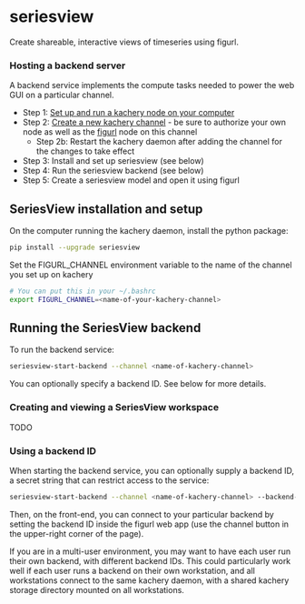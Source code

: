 # seriesview

Create shareable, interactive views of timeseries using figurl.

### Hosting a backend server

A backend service implements the compute tasks needed to power the web GUI on a particular channel.

* Step 1: [Set up and run a kachery node on your computer](https://github.com/kacheryhub/kachery-doc/blob/main/doc/kacheryhub-markdown/hostKacheryNode.md)
* Step 2: [Create a new kachery channel](https://github.com/kacheryhub/kachery-doc/blob/main/doc/kacheryhub-markdown/createKacheryChannel.md) - be sure to authorize your own node as well as the [figurl](https://github.com/magland/figurl) node on this channel
  - Step 2b: Restart the kachery daemon after adding the channel for the changes to take effect
* Step 3: Install and set up seriesview (see below)
* Step 4: Run the seriesview backend (see below)
* Step 5: Create a seriesview model and open it using figurl

## SeriesView installation and setup

On the computer running the kachery daemon, install the python package:

```bash
pip install --upgrade seriesview
```

Set the FIGURL_CHANNEL environment variable to the name of the channel you set up on kachery

```bash
# You can put this in your ~/.bashrc
export FIGURL_CHANNEL=<name-of-your-kachery-channel>
```

## Running the SeriesView backend

To run the backend service:

```bash
seriesview-start-backend --channel <name-of-kachery-channel>
```

You can optionally specify a backend ID. See below for more details.

### Creating and viewing a SeriesView workspace

TODO

### Using a backend ID

When starting the backend service, you can optionally supply a backend ID, a secret string that can restrict access to the service:

```bash
seriesview-start-backend --channel <name-of-kachery-channel> --backend-id <secret-string>
```

Then, on the front-end, you can connect to your particular backend by setting the backend ID inside the figurl web app (use the channel button in the upper-right corner of the page).

If you are in a multi-user environment, you may want to have each user run their own backend, with different backend IDs. This could particularly work well if each user runs a backend on their own workstation, and all workstations connect to the same kachery daemon, with a shared kachery storage directory mounted on all workstations.
